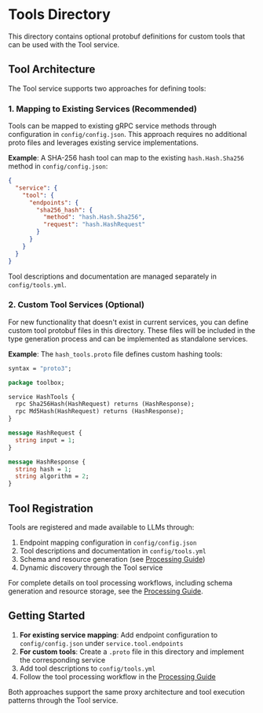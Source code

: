 # Tools Directory

This directory contains optional protobuf definitions for custom tools that can
be used with the Tool service.

## Tool Architecture

The Tool service supports two approaches for defining tools:

### 1. Mapping to Existing Services (Recommended)

Tools can be mapped to existing gRPC service methods through configuration in
`config/config.json`. This approach requires no additional proto files and leverages
existing service implementations.

**Example**: A SHA-256 hash tool can map to the existing `hash.Hash.Sha256`
method in `config/config.json`:

```json
{
  "service": {
    "tool": {
      "endpoints": {
        "sha256_hash": {
          "method": "hash.Hash.Sha256",
          "request": "hash.HashRequest"
        }
      }
    }
  }
}
```

Tool descriptions and documentation are managed separately in `config/tools.yml`.

### 2. Custom Tool Services (Optional)

For new functionality that doesn't exist in current services, you can define
custom tool protobuf files in this directory. These files will be included in
the type generation process and can be implemented as standalone services.

**Example**: The `hash_tools.proto` file defines custom hashing tools:

```proto
syntax = "proto3";

package toolbox;

service HashTools {
  rpc Sha256Hash(HashRequest) returns (HashResponse);
  rpc Md5Hash(HashRequest) returns (HashResponse);
}

message HashRequest {
  string input = 1;
}

message HashResponse {
  string hash = 1;
  string algorithm = 2;
}
```

## Tool Registration

Tools are registered and made available to LLMs through:

1. Endpoint mapping configuration in `config/config.json`
2. Tool descriptions and documentation in `config/tools.yml`
3. Schema and resource generation (see [Processing Guide](../docs/processing.html))
4. Dynamic discovery through the Tool service

For complete details on tool processing workflows, including schema generation and resource storage, see the [Processing Guide](../docs/processing.html).

## Getting Started

1. **For existing service mapping**: Add endpoint configuration to `config/config.json` under `service.tool.endpoints`
2. **For custom tools**: Create a `.proto` file in this directory and implement the corresponding service
3. Add tool descriptions to `config/tools.yml`
4. Follow the tool processing workflow in the [Processing Guide](../docs/processing.html)

Both approaches support the same proxy architecture and tool execution patterns through the Tool service.
